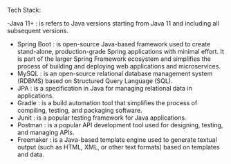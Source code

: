 Tech Stack:

-Java 11+       : is refers to Java versions starting from Java 11 and including all subsequent versions.
- Spring Boot   : is open-source Java-based framework used to create stand-alone, production-grade Spring applications with minimal effort. 
		              It is part of the larger Spring Framework ecosystem and simplifies the process of building and deploying web applications and microservices.
- MySQL		      : is an open-source relational database management system (RDBMS) based on Structured Query Language (SQL). 	
- JPA		        : is a specification in Java for managing relational data in applications.
- Gradle	      : is a build automation tool that simplifies the process of compiling, testing, and packaging software. 
- Junit		      : is a popular testing framework for Java applications. 
- Postman	      : is a popular API development tool used for designing, testing, and managing APIs.
- Freemaker	    : is a Java-based template engine used to generate textual output (such as HTML, XML, or other text formats) based on templates and data.
